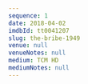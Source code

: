 ```yaml
---
sequence: 1
date: 2018-04-02
imdbId: tt0041207
slug: the-bribe-1949
venue: null
venueNotes: null
medium: TCM HD
mediumNotes: null
---
```


